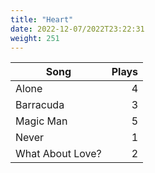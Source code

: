 ```yaml
---
title: "Heart"
date: 2022-12-07/2022T23:22:31
weight: 251
---
```




 Song | Plays 
----- | -----:
Alone | 4
Barracuda | 3
Magic Man | 5
Never | 1
What About Love? | 2
